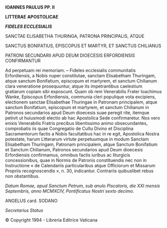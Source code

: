 **IOANNES PAULUS PP. II**

**LITTERAE** **APOSTOLICAE**

***FIDELES ECCLESIALIS***

SANCTAE ELISABETHA THURINGA, PATRONA PRINCIPALIS, ATQUE

SANCTUS BONIFATIUS, EPISCOPUS ET MARTYR, ET SANCTUS CHILIANUS

PATRONI SECUNDARII APUD DEUM DIOECESIS ERFORDIENSIS CONFIRMANTUR

Ad perpetuam rei memoriam. – Fideles ecclesialis communitatis Erfordiensis, a Nobis nuper constitutae, sanctam Elisabetham Thuringam, atque sanctum Bonifatium, episcopum et martyrem, et sanctum Chilianum clara veneratione prosequuntur, atque its impetrantibus caelestium gratiarum copiam sibi exposcunt. Quam ob rem Venerabilis Frater Ioachimus Wanke, Episcopus Erfordiensis, communia cleri populique vota excipiens, electionem sanctae Elisabethae Thuringae in Patronam principalem, atque sanctum Bonifatium, episcopum et martyrem, et sanctum Chilianum in Patronos secundarios apud Deum dioecesis suae peregit rite, itemque petivit ut huiusmodi electio ab hac Apostolica Sede confirmaretur. Nos vero enixis Venerabilis Fratris precibus libentissimo animo obsecundantes, comprobatis iis quae Congregatio de Cultu Divino et Disciplina Sacramentorum factis a Nobis facultatibus hac in re egit, Apostolica Nostra potestate, harum Litterarum virtute perpetuumque in modum Sanctam Elisabetham Thuringam, Patronam principalem, atque Sanctum Bonifatium et Sanctum Chilianum, Patronos secundarios apud Deum dioecesis Erfordiensis confirmamus, omnibus factis iuribus ac liturgicis concessionibus, quae in Normis de Patronis constituendis nec non in Instructione « de Calendariis particularibus atque Officiorum et Missarum Propriis recognoscendis », n. 30, indicantur. Contrariis quibuslibet rebus non obstantibus.

*Datum Romae, apud Sanctum Petrum, sub anulo Piscatoris, die XXI mensis Septembris, anno MCMXCIV, Pontificatus Nostri sexto decimo.*

ANGELUS card. SODANO

*Secretarius Status*

© Copyright 1994 - Libreria Editrice Vaticana